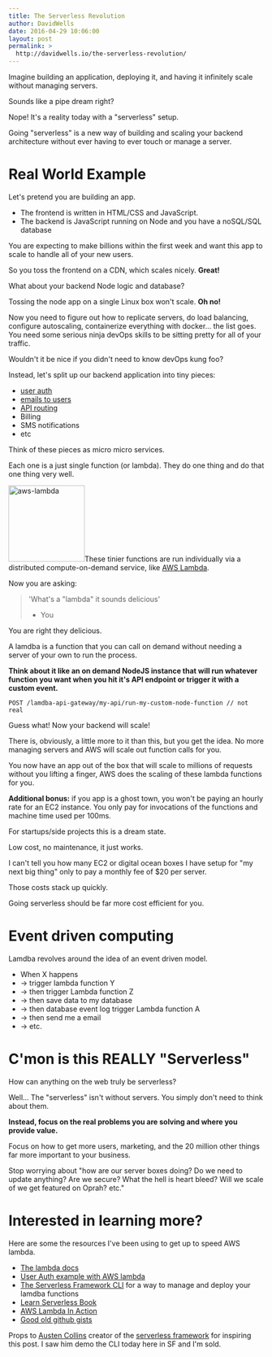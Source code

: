 ```yaml
---
title: The Serverless Revolution
author: DavidWells
date: 2016-04-29 10:06:00
layout: post
permalink: >
  http://davidwells.io/the-serverless-revolution/
---
```

Imagine building an application, deploying it, and having it infinitely scale without managing servers.

Sounds like a pipe dream right?

Nope! It's a reality today with a "serverless" setup.

Going "serverless" is a new way of building and scaling your backend architecture without ever having to ever touch or manage a server.

# Real World Example

Let's pretend you are building an app.

- The frontend is written in HTML/CSS and JavaScript.
- The backend is JavaScript running on Node and you have a noSQL/SQL database

You are expecting to make billions within the first week and want this app to scale to handle all of your new users.

So you toss the frontend on a CDN, which scales nicely. **Great!**

What about your backend Node logic and database?

Tossing the node app on a single Linux box won't scale. **Oh no!**

Now you need to figure out how to replicate servers, do load balancing, configure autoscaling, containerize everything with docker... the list goes. You need some serious ninja devOps skills to be sitting pretty for all of your traffic.

Wouldn't it be nice if you didn't need to know devOps kung foo?

Instead, let's split up our backend application into tiny pieces:

- [user auth](https://github.com/danilop/LambdAuth)
- [emails to users](https://github.com/microapps/MoonMail)
- [API routing](https://aws.amazon.com/api-gateway/)
- Billing
- SMS notifications
- etc

Think of these pieces as micro micro services.

Each one is a just single function (or lambda). They do one thing and do that one thing very well.

<img src="https://s3-us-west-2.amazonaws.com/assets.davidwells.io/legacy/2016/04/aws-lambda-150x150.png" alt="aws-lambda" width="150" height="150" class="right size-thumbnail wp-image-5263" />These tinier functions are run individually via a distributed compute-on-demand service, like [AWS Lambda](https://aws.amazon.com/lambda/).

Now you are asking:

>'What's a "lambda" it sounds delicious'
> - You

You are right they delicious.

A lamdba is a function that you can call on demand without needing a server of your own to run the process.

**Think about it like an on demand NodeJS instance that will run whatever function you want when you hit it's API endpoint or trigger it with a custom event.**

`POST /lamdba-api-gateway/my-api/run-my-custom-node-function // not real`

Guess what! Now your backend will scale!

There is, obviously, a little more to it than this, but you get the idea. No more managing servers and AWS will scale out function calls for you.

You now have an app out of the box that will scale to millions of requests without you lifting a finger, AWS does the scaling of these lambda functions for you.

**Additional bonus:** if you app is a ghost town, you won't be paying an hourly rate for an EC2 instance. You only pay for invocations of the functions and machine time used per 100ms.

For startups/side projects this is a dream state.

Low cost, no maintenance, it just works.

I can't tell you how many EC2 or digital ocean boxes I have setup for "my next big thing" only to pay a monthly fee of $20 per server.

Those costs stack up quickly.

Going serverless should be far more cost efficient for you.

# Event driven computing

Lamdba revolves around the idea of an event driven model.

- When X happens
- -> trigger lambda function Y
- -> then trigger Lambda function Z
- -> then save data to my database
- -> then database event log trigger Lambda function A
- -> then send me a email
- -> etc.

# C'mon is this REALLY "Serverless"

How can anything on the web truly be serverless?

Well... The "serverless" isn't without servers. You simply don't need to think about them.

**Instead, focus on the real problems you are solving and where you provide value.**

Focus on how to get more users, marketing, and the 20 million other things far more important to your business.

Stop worrying about "how are our server boxes doing? Do we need to update anything? Are we secure? What the hell is heart bleed? Will we scale of we get featured on Oprah? etc."

# Interested in learning more?

Here are some the resources I've been using to get up to speed AWS lambda.

- [The lambda docs](https://aws.amazon.com/lambda/getting-started/)
- [User Auth example with AWS lambda](https://github.com/danilop/LambdAuth)
- [The Serverless Framework CLI](https://github.com/serverless/serverless/) for a way to manage and deploy your lamdba functions
- [Learn Serverless Book](https://gumroad.com/l/learn-serverless-book)
- [AWS Lambda In Action](https://www.manning.com/books/aws-lambda-in-action)
- [Good old github gists](https://gist.github.com/search?l=javascript&q=aws+lambda&utf8=%E2%9C%93)

Props to [Austen Collins](https://twitter.com/austencollins) creator of the [serverless framework](https://github.com/serverless) for inspiring this post. I saw him demo the CLI today here in SF and I'm sold.
